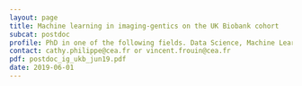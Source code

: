 ```yaml
---
layout: page
title: Machine learning in imaging-gentics on the UK Biobank cohort
subcat: postdoc
profile: PhD in one of the following fields. Data Science, Machine Learning, Applied Statistics, Radiomics, Radiogenomics, Neuro-Imaging, Genomics
contact: cathy.philippe@cea.fr or vincent.frouin@cea.fr
pdf: postdoc_ig_ukb_jun19.pdf
date: 2019-06-01
---
```

